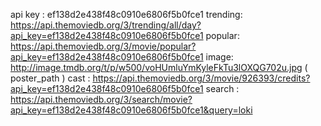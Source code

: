api key : ef138d2e438f48c0910e6806f5b0fce1
trending: https://api.themoviedb.org/3/trending/all/day?api_key=ef138d2e438f48c0910e6806f5b0fce1
popular: https://api.themoviedb.org/3/movie/popular?api_key=ef138d2e438f48c0910e6806f5b0fce1
image: http://image.tmdb.org/t/p/w500/voHUmluYmKyleFkTu3lOXQG702u.jpg ( poster_path )
cast : https://api.themoviedb.org/3/movie/926393/credits?api_key=ef138d2e438f48c0910e6806f5b0fce1
search : https://api.themoviedb.org/3/search/movie?api_key=ef138d2e438f48c0910e6806f5b0fce1&query=loki


  